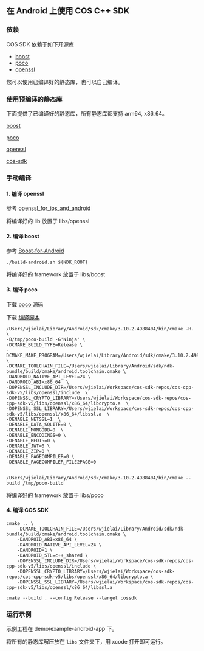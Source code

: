 ## 在 Android 上使用 COS C++ SDK

### 依赖

COS SDK 依赖于如下开源库

* [boost](https://www.boost.org/)
* [poco](https://pocoproject.org/)
* [openssl](https://github.com/openssl/openssl)

您可以使用已编译好的静态库，也可以自己编译。

### 使用预编译的静态库

下面提供了已编译好的静态库，所有静态库都支持 arm64, x86_64。

[boost](https://cos-sdk-archive-1253960454.cos.ap-guangzhou.myqcloud.com/cos-cpp-sdk-binary/iOS/boost.zip)

[poco](https://cos-sdk-archive-1253960454.cos.ap-guangzhou.myqcloud.com/cos-cpp-sdk-binary/iOS/poco.zip)

[openssl](https://cos-sdk-archive-1253960454.cos.ap-guangzhou.myqcloud.com/cos-cpp-sdk-binary/iOS/openssl.zip)

[cos-sdk](https://cos-sdk-archive-1253960454.cos.ap-guangzhou.myqcloud.com/cos-cpp-sdk-binary/iOS/cos.zip)

### 手动编译

#### 1. 编译 openssl

参考 [openssl_for_ios_and_android](https://github.com/leenjewel/openssl_for_ios_and_android.git)

将编译好的 lib 放置于 libs/openssl

#### 2. 编译 boost

参考 [Boost-for-Android](https://github.com/moritz-wundke/Boost-for-Android)

```shell script
./build-android.sh $(NDK_ROOT)
```

将编译好的 framework 放置于 libs/boost

#### 3. 编译 poco

下载 [poco 源码](https://github.com/pocoproject/poco)

下载 [编译脚本](https://github.com/konakonall/Poco)

```shell script
/Users/wjielai/Library/Android/sdk/cmake/3.10.2.4988404/bin/cmake -H. \ 
-B/tmp/poco-build -G'Ninja' \
-DCMAKE_BUILD_TYPE=Release \ 
-DCMAKE_MAKE_PROGRAM=/Users/wjielai/Library/Android/sdk/cmake/3.10.2.4988404/bin/ninja \ 
-DCMAKE_TOOLCHAIN_FILE=/Users/wjielai/Library/Android/sdk/ndk-bundle/build/cmake/android.toolchain.cmake \ 
-DANDROID_NATIVE_API_LEVEL=24 \ 
-DANDROID_ABI=x86_64  \ 
-DOPENSSL_INCLUDE_DIR=/Users/wjielai/Workspace/cos-sdk-repos/cos-cpp-sdk-v5/libs/openssl/include  \ 
-DOPENSSL_CRYPTO_LIBRARY=/Users/wjielai/Workspace/cos-sdk-repos/cos-cpp-sdk-v5/libs/openssl/x86_64/libcrypto.a  \ 
-DOPENSSL_SSL_LIBRARY=/Users/wjielai/Workspace/cos-sdk-repos/cos-cpp-sdk-v5/libs/openssl/x86_64/libssl.a  \ 
-DENABLE_NETSSL=1  \ 
-DENABLE_DATA_SQLITE=0 \ 
-DENABLE_MONGODB=0  \
-DENABLE_ENCODINGS=0 \
-DENABLE_REDIS=0 \ 
-DENABLE_JWT=0 \
-DENABLE_ZIP=0 \
-DENABLE_PAGECOMPILER=0 \
-DENABLE_PAGECOMPILER_FILE2PAGE=0


/Users/wjielai/Library/Android/sdk/cmake/3.10.2.4988404/bin/cmake --build /tmp/poco-build
```

将编译好的 framework 放置于 libs/poco

#### 4. 编译 COS SDK

```shell script
cmake .. \
    -DCMAKE_TOOLCHAIN_FILE=/Users/wjielai/Library/Android/sdk/ndk-bundle/build/cmake/android.toolchain.cmake \
    -DANDROID_ABI=x86_64 \
    -DANDROID_NATIVE_API_LEVEL=24 \
    -DANDROID=1 \
    -DANDROID_STL=c++_shared \
    -DOPENSSL_INCLUDE_DIR=/Users/wjielai/Workspace/cos-sdk-repos/cos-cpp-sdk-v5/libs/openssl/include \
    -DOPENSSL_CRYPTO_LIBRARY=/Users/wjielai/Workspace/cos-sdk-repos/cos-cpp-sdk-v5/libs/openssl/x86_64/libcrypto.a \
    -DOPENSSL_SSL_LIBRARY=/Users/wjielai/Workspace/cos-sdk-repos/cos-cpp-sdk-v5/libs/openssl/x86_64/libssl.a

cmake --build . --config Release --target cossdk
```

### 运行示例

示例工程在 demo/example-android-app 下。 

将所有的静态库解压放在 `libs` 文件夹下，用 xcode 打开即可运行。


